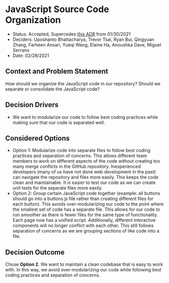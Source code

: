 # JavaScript Source Code Organization 

* Status: Accepted, Supercedes [this ADR](013021-JS-Source-Code-Organization.md) from 01/30/2021
* Deciders: Uposhanto Bhattacharya, Trevor Tsai, Ryan Bui, Qingyuan Zhang, Farheen Ansari, Yueqi Wang, Elaine Ha, Anoushka Dave, Miguel Serrano
* Date: 02/28/2021

## Context and Problem Statement

How should we organize the JavaScript code in our repository? Should we separate or consolidate the JavaScript code?

## Decision Drivers <!-- optional -->

* We want to modularize our code to follow best coding practices while making sure that our code is separated well.

## Considered Options

* Option 1: Modularize code into separate files to follow best coding practices and separation of concerns. 
  This allows different team members to work on different aspects of the code without creating too many merge conflicts in the GitHub repository.
  Inexperienced developers (many of us have not done web development in the past) can navigate the repository and files more easily.
  This keeps the code clean and maintainable.
  It is easier to test our code as we can create unit tests for the separate files more easily.
* Option 2: Group certain JavaScript code together (example: all buttons should go into a buttons.js file rather than creating different files for each button).
  This avoids over-modularizing our code to the point where the smallest set of code has a separate file.
  This allows for our code to run smoother as there is fewer files for the same type of functionality.
  Each page now has a unified script.
  Additionally, different interactive components will no longer conflict with each other.
  This still follows separation of concerns as we are grouping sections of like code into a file.

## Decision Outcome

Chose **Option 2**. We want to maintain a clean codebase that is easy to work with. In this way, we avoid over-modularizing our code while following best coding
practices and separation of concerns.

<!-- markdownlint-disable-file MD013 -->

